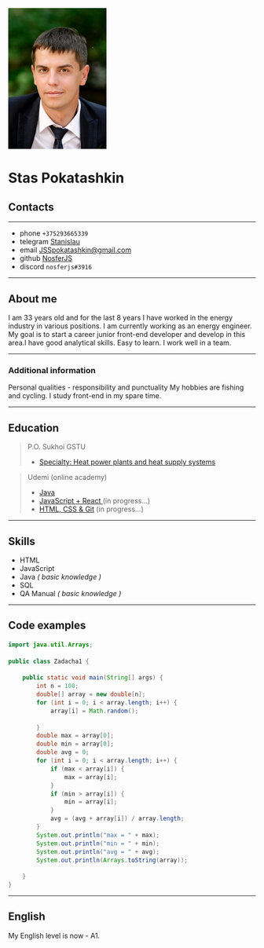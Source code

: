 <img src = "photo.jpg" alt="photo" width = 200  >

# Stas Pokatashkin
##  Contacts
***
* phone `+375293665339`
* telegram  [Stanislau](https://t.me/NosferJS)    
* email JSSpokatashkin@gmail.com
* github    [NosferJS](https://github.com/NosferJS)
* discord   `nosferjs#3916`
***
## About me
I am 33 years old and for the last 8 years I have worked in the energy industry in various positions. I am currently working as an energy engineer.
My goal is to start a career junior front-end developer and develop in this area.I have good analytical skills. Easy to learn. I work well in a team. 
***
###  Additional information   
Personal qualities - responsibility and punctuality
My hobbies are fishing and cycling.
I study front-end in my spare time.
***
## Education
> P.O. Sukhoi GSTU  
> - [Specialty: Heat power plants and heat supply systems](https://www.gstu.by/education/the-first-stage-of-higher-education/1-43-01-05)

>Udemi (online academy)
> - [Java](https://www.udemy.com/course/java-oca-oracle/)
> - [JavaScript + React ](https://www.udemy.com/course/javascript_full/)(in progress...)
> - [HTML, CSS & Git](https://www.udemy.com/course/webdeveloper/) (in progress...)
***
## Skills
+ HTML
+ JavaScript
+ Java *( basic knowledge )*
+ SQL
+ QA Manual *( basic knowledge )*
***
## Code examples
```java
import java.util.Arrays;

public class Zadacha1 {

    public static void main(String[] args) {
        int n = 100;
        double[] array = new double[n];
        for (int i = 0; i < array.length; i++) {
            array[i] = Math.random();

        }
        double max = array[0];
        double min = array[0];
        double avg = 0;
        for (int i = 0; i < array.length; i++) {
            if (max < array[i]) {
                max = array[i];
            }
            if (min > array[i]) {
                min = array[i];
            }
            avg = (avg + array[i]) / array.length;
        }
        System.out.println("max = " + max);
        System.out.println("min = " + min);
        System.out.println("avg = " + avg);
        System.out.println(Arrays.toString(array));

    }
}
```
***
## English
My English level is now - A1. 


